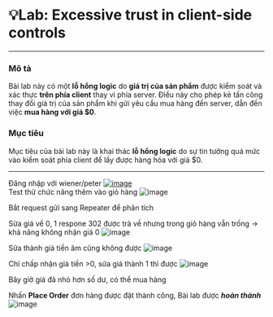 # **💡Lab: Excessive trust in client-side controls**
---
### **Mô tả**
Bài lab này có một **lỗ hổng logic** do **giá trị của sản phẩm** được kiểm soát và xác thực **trên phía client** thay vì phía server. Điều này cho phép kẻ tấn công thay đổi giá trị của sản phẩm khi gửi yêu cầu mua hàng đến server, dẫn đến việc **mua hàng với giá $0**.

### **Mục tiêu**
Mục tiêu của bài lab này là khai thác **lỗ hổng logic** do sự tin tưởng quá mức vào kiểm soát phía client để lấy được hàng hóa với giá $0. 

---
Đăng nhập với wiener/peter
[![image](https://hackmd.io/_uploads/Hy78oI99C.png)](https://hackmd-prod-images.s3-ap-northeast-1.amazonaws.com/uploads/upload_9c06d6eaff185c9687d487affa7f0faf.png?AWSAccessKeyId=AKIA3XSAAW6AWSKNINWO&Expires=1723654141&Signature=X4PGJ%2FF21NQFOTFzwOOejlslN3M%3D)
<br>
Test thử chức năng thêm vào giỏ hàng
![image](https://hackmd.io/_uploads/BkQii859R.png)

Bắt request gửi sang Repeater để phân tích

Sửa giá về 0, 1 respone 302 được trả về nhưng trong giỏ hàng vẫn trống -> khả năng không nhận giá 0
![image](https://hackmd.io/_uploads/r12L2L9qC.png)

Sửa thành giá tiền âm cũng không được
![image](https://hackmd.io/_uploads/Sy2tnI95C.png)

Chỉ chấp nhận giá tiền >0, sửa giá thành 1 thì được
![image](https://hackmd.io/_uploads/SkxA2Ic5A.png)

Bây giờ giá đã nhỏ hơn số dư, có thể mua hàng


Nhấn **Place Order** đơn hàng được đặt thành công, Bài lab được ***hoàn thành***
![image](https://hackmd.io/_uploads/H1IPTUqqC.png)
